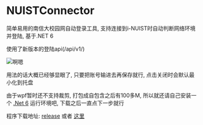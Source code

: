# NUISTConnector

简单易用的南信大校园网自动登录工具, 支持连接到i-NUIST时自动判断网络环境并登陆, 基于.NET 6

使用了新版本的登陆api(/api/v1/)

![啊嗯](https://img.suki.club/2022/03/19/fca5e02ffbc0d.png)

用法的话大概已经够显眼了, 只要把账号输进去再保存就行, 点击关闭时会默认最小化到托盘

由于wpf暂时还不支持裁剪, 打包成自包含之后有100多M, 所以就还请自己安装一个 [.Net 6](https://dotnet.microsoft.com/zh-cn/download/dotnet/thank-you/sdk-6.0.201-windows-x64-installer) 运行环境吧, 下载之后一直点下一步就行

程序下载地址: [release](https://github.com/Megghy/NUISTConnector/releases) 或者 [这里](https://pan.suki.club/s/4zHHcywokqNTzYP)
